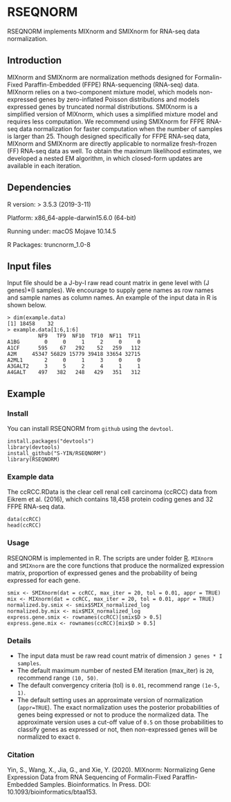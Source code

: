 # RSEQNORM
RSEQNORM implements MIXnorm and SMIXnorm for RNA-seq data normalization.
 
 ## Introduction
MIXnorm and SMIXnorm are normalization methods designed for Formalin-Fixed Paraffin-Embedded (FFPE) RNA-sequencing (RNA-seq) data. MIXnorm relies on a two-component mixture model, which models non-expressed genes by zero-inflated Poisson distributions and models expressed genes by truncated normal distributions. SMIXnorm is a simplified version of MIXnorm, which uses a simplified mixture model and requires less computation. We recommend using SMIXnorm for FFPE RNA-seq data normalization for faster computation when the number of samples is larger than 25. Though designed specifically for FFPE RNA-seq data, MIXnorm and SMIXnorm are directly applicable to normalize fresh-frozen (FF) RNA-seq data as well. To obtain the maximum likelihood estimates, we developed a nested EM algorithm, in which closed-form updates are available in each iteration.

## Dependencies

R version: > 3.5.3 (2019-3-11)

Platform: x86_64-apple-darwin15.6.0 (64-bit)

Running under: macOS Mojave 10.14.5

R Packages: truncnorm_1.0-8

## Input files
Input file should be a J-by-I raw read count matrix in gene level with (J genes)*(I samples). We encourage to supply gene names as row names and sample names as column names. An example of the input data in R is shown below.

```{r}
> dim(example.data)[1] 18458    32> example.data[1:6,1:6]          NF9   TF9  NF10  TF10  NF11  TF11A1BG        0     0     1     2     0     0A1CF      595    67   292    52   259   112A2M     45347 56829 15779 39418 33654 32715A2ML1       2     0     1     3     0     0A3GALT2     3     5     2     4     1     1A4GALT    497   382   248   429   351   312
```

## Example
### Install
You can install RSEQNORM from `github` using the `devtool`. 

```{r}
install.packages("devtools")
library(devtools)
install_github("S-YIN/RSEQNORM")
library(RSEQNORM)
```

### Example data
The ccRCC.RData is the clear cell renal cell carcinoma (ccRCC) data from  Eikrem et al. (2016), which contains 18,458 protein coding genes and 32 FFPE RNA-seq data.

```{r}
data(ccRCC)
head(ccRCC)
```

### Usage
RSEQNORM is implemented in R. The scripts are under folder [R](https://github.com/S-YIN/RSEQNORM/tree/master/R).  `MIXnorm` and `SMIXnorm` are the core functions that produce the normalized expression matrix, proportion of expressed genes and the probability of being expressed for each gene. 

```{r}
smix <- SMIXnorm(dat = ccRCC, max_iter = 20, tol = 0.01, appr = TRUE)
mix <- MIXnorm(dat = ccRCC, max_iter = 20, tol = 0.01, appr = TRUE)
normalized.by.smix <- smix$SMIX_normalized_log
normalized.by.mix <- mix$MIX_normalized_log
express.gene.smix <- rownames(ccRCC)[smix$D > 0.5]
express.gene.mix <- rownames(ccRCC)[mix$D > 0.5]
```

### Details
* The input data must be raw read count matrix of dimension `J genes * I samples`.
* The default maximum number of nested EM iteration (max_iter) is `20`, recommend range `(10, 50)`.
* The default convergency criteria (tol) is `0.01`, recommend range `(1e-5, 1)`.
* The default setting uses an approximate version of normalization (`appr=TRUE`). The exact normalization uses the posterior probabilities of genes being expressed or not to produce the normalized data. The approximate version uses a cut-off value of `0.5` on those probabilities to classify genes as expressed or not, then non-expressed genes will be normalized to exact `0`.  

### Citation
Yin, S., Wang, X., Jia, G., and Xie, Y. (2020). MIXnorm: Normalizing Gene Expression Data from RNA Sequencing of Formalin-Fixed Paraffin-Embedded Samples. Bioinformatics. In Press. DOI: 10.1093/bioinformatics/btaa153.





